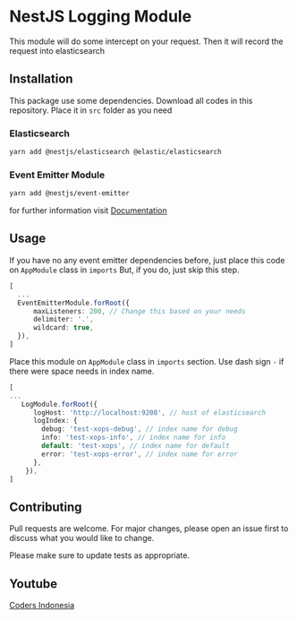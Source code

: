 # NestJS Logging Module

This module will do some intercept on your request. Then it will record the request into elasticsearch

## Installation

This package use some dependencies. Download all codes in this repository. Place it in `src` folder as you need

### Elasticsearch

```bash
yarn add @nestjs/elasticsearch @elastic/elasticsearch
```

### Event Emitter Module
```bash
yarn add @nestjs/event-emitter
```
for further information visit 
[Documentation](https://docs.nestjs.com/techniques/events)

## Usage
If you have no any event emitter dependencies before, just place this code on  `AppModule` class in `imports` 
But, if you do, just skip this step.

``` typescript
[
  ...
  EventEmitterModule.forRoot({
      maxListeners: 200, // Change this based on your needs
      delimiter: '.',
      wildcard: true,
  }),
]
```

Place this module on `AppModule` class in `imports` section. Use dash sign `-` if there were space needs in index name.

```typescript
[
...
   LogModule.forRoot({
      logHost: 'http://localhost:9200', // host of elasticsearch
      logIndex: {
        debug: 'test-xops-debug', // index name for debug
        info: 'test-xops-info', // index name for info
        default: 'test-xops', // index name for default
        error: 'test-xops-error', // index name for error
      },
    }),
]
```

## Contributing

Pull requests are welcome. For major changes, please open an issue first
to discuss what you would like to change.

Please make sure to update tests as appropriate.

## Youtube

[Coders Indonesia](https://www.youtube.com/codersindonesia)
